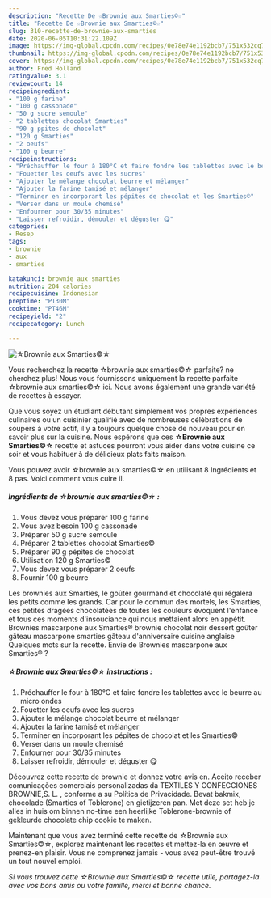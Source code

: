 ```yaml
---
description: "Recette De ☆Brownie aux Smarties©☆"
title: "Recette De ☆Brownie aux Smarties©☆"
slug: 310-recette-de-brownie-aux-smarties
date: 2020-06-05T10:31:22.109Z
image: https://img-global.cpcdn.com/recipes/0e78e74e1192bcb7/751x532cq70/☆brownie-aux-smarties☆-photo-principale-de-la-recette.jpg
thumbnail: https://img-global.cpcdn.com/recipes/0e78e74e1192bcb7/751x532cq70/☆brownie-aux-smarties☆-photo-principale-de-la-recette.jpg
cover: https://img-global.cpcdn.com/recipes/0e78e74e1192bcb7/751x532cq70/☆brownie-aux-smarties☆-photo-principale-de-la-recette.jpg
author: Fred Holland
ratingvalue: 3.1
reviewcount: 14
recipeingredient:
- "100 g farine"
- "100 g cassonade"
- "50 g sucre semoule"
- "2 tablettes chocolat Smarties"
- "90 g ppites de chocolat"
- "120 g Smarties"
- "2 oeufs"
- "100 g beurre"
recipeinstructions:
- "Préchauffer le four à 180°C et faire fondre les tablettes avec le beurre au micro ondes"
- "Fouetter les oeufs avec les sucres"
- "Ajouter le mélange chocolat beurre et mélanger"
- "Ajouter la farine tamisé et mélanger"
- "Terminer en incorporant les pépites de chocolat et les Smarties©"
- "Verser dans un moule chemisé"
- "Enfourner pour 30/35 minutes"
- "Laisser refroidir, démouler et déguster 😋"
categories:
- Resep
tags:
- brownie
- aux
- smarties

katakunci: brownie aux smarties 
nutrition: 204 calories
recipecuisine: Indonesian
preptime: "PT30M"
cooktime: "PT46M"
recipeyield: "2"
recipecategory: Lunch

---
```



![☆Brownie aux Smarties©☆](https://img-global.cpcdn.com/recipes/0e78e74e1192bcb7/751x532cq70/☆brownie-aux-smarties☆-photo-principale-de-la-recette.jpg)

Vous recherchez la recette ☆brownie aux smarties©☆ parfaite? ne cherchez plus! Nous vous fournissons uniquement la recette parfaite ☆brownie aux smarties©☆ ici. Nous avons également une grande variété de recettes à essayer.

Que vous soyez un étudiant débutant simplement vos propres expériences culinaires ou un cuisinier qualifié avec de nombreuses célébrations de soupers à votre actif, il y a toujours quelque chose de nouveau pour en savoir plus sur la cuisine. Nous espérons que ces <strong> ☆Brownie aux Smarties©☆ </strong> recette et astuces pourront vous aider dans votre cuisine ce soir et vous habituer à de délicieux plats faits maison.

<!--inarticleads1-->

Vous pouvez avoir ☆brownie aux smarties©☆ en utilisant 8 Ingrédients et 8 pas. Voici comment vous cuire il.

##### Ingrédients de ☆brownie aux smarties©☆ :

1. Vous devez vous préparer 100 g farine
1. Vous avez besoin 100 g cassonade
1. Préparer 50 g sucre semoule
1. Préparer 2 tablettes chocolat Smarties©
1. Préparer 90 g pépites de chocolat
1. Utilisation 120 g Smarties©
1. Vous devez vous préparer 2 oeufs
1. Fournir 100 g beurre


Les brownies aux Smarties, le goûter gourmand et chocolaté qui régalera les petits comme les grands. Car pour le commun des mortels, les Smarties, ces petites dragées chocolatées de toutes les couleurs évoquent l&#39;enfance et tous ces moments d&#39;insouciance qui nous mettaient alors en appétit. Brownies mascarpone aux Smarties® brownie chocolat noir dessert goûter gâteau mascarpone smarties gâteau d&#39;anniversaire cuisine anglaise Quelques mots sur la recette. Envie de Brownies mascarpone aux Smarties® ? 

<!--inarticleads2-->

##### ☆Brownie aux Smarties©☆ instructions :

1. Préchauffer le four à 180°C et faire fondre les tablettes avec le beurre au micro ondes
1. Fouetter les oeufs avec les sucres
1. Ajouter le mélange chocolat beurre et mélanger
1. Ajouter la farine tamisé et mélanger
1. Terminer en incorporant les pépites de chocolat et les Smarties©
1. Verser dans un moule chemisé
1. Enfourner pour 30/35 minutes
1. Laisser refroidir, démouler et déguster 😋


Découvrez cette recette de brownie et donnez votre avis en. Aceito receber comunicações comerciais personalizadas da TEXTILES Y CONFECCIONES BROWNIE,S. L. , conforme a su Política de Privacidade. Bevat bakmix, chocolade (Smarties of Toblerone) en gietijzeren pan. Met deze set heb je alles in huis om binnen no-time een heerlijke Toblerone-brownie of gekleurde chocolate chip cookie te maken. 

<!--inarticleads1-->

<p>
Maintenant que vous avez terminé cette recette de ☆Brownie aux Smarties©☆, explorez maintenant les recettes et mettez-la en œuvre et prenez-en plaisir. Vous ne comprenez jamais - vous avez peut-être trouvé un tout nouvel emploi.
</p>

<p>
<i>Si vous trouvez cette ☆Brownie aux Smarties©☆ recette utile, partagez-la avec vos bons amis ou votre famille, merci et bonne chance.</i>
</p>
